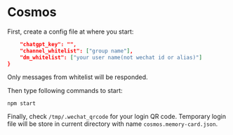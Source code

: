 # Cosmos

First, create a config file at where you start:

```json
    "chatgpt_key": "",
    "channel_whitelist": ["group name"],
    "dm_whitelist": ["your user name(not wechat id or alias)"]
}
```

Only messages from whitelist will be responded.

Then type following commands to start:

```shell
npm start
```

Finally, check `/tmp/.wechat_qrcode` for your login QR code. Temporary login
file will be store in current directory with name `cosmos.memory-card.json`.
